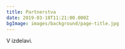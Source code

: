 ```yaml
---
title: Partnerstva
date: 2019-03-18T11:21:00.000Z
bgImage: images/background/page-title.jpg
---
```

V izdelavi.
